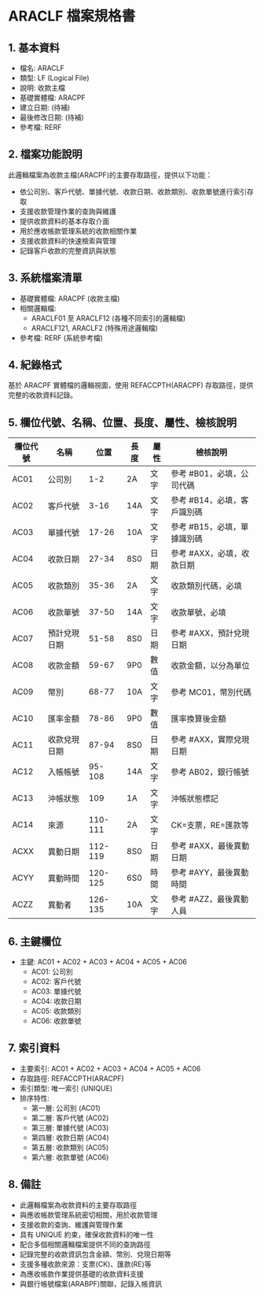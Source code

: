 # ARACLF 檔案規格書

## 1. 基本資料
- 檔名: ARACLF
- 類型: LF (Logical File)
- 說明: 收款主檔
- 基礎實體檔: ARACPF
- 建立日期: (待補)
- 最後修改日期: (待補)
- 參考檔: RERF

## 2. 檔案功能說明
此邏輯檔案為收款主檔(ARACPF)的主要存取路徑，提供以下功能：
- 依公司別、客戶代號、單據代號、收款日期、收款類別、收款單號進行索引存取
- 支援收款管理作業的查詢與維護
- 提供收款資料的基本存取介面
- 用於應收帳款管理系統的收款相關作業
- 支援收款資料的快速檢索與管理
- 記錄客戶收款的完整資訊與狀態

## 3. 系統檔案清單
- 基礎實體檔: ARACPF (收款主檔)
- 相關邏輯檔: 
  - ARACLF01 至 ARACLF12 (各種不同索引的邏輯檔)
  - ARACLF121, ARACLF2 (特殊用途邏輯檔)
- 參考檔: RERF (系統參考檔)

## 4. 紀錄格式
基於 ARACPF 實體檔的邏輯視圖，使用 REFACCPTH(ARACPF) 存取路徑，提供完整的收款資料記錄。

## 5. 欄位代號、名稱、位置、長度、屬性、檢核說明
| 欄位代號 | 名稱 | 位置 | 長度 | 屬性 | 檢核說明 |
|----------|------|------|------|------|----------|
| AC01 | 公司別 | 1-2 | 2A | 文字 | 參考 #B01，必填，公司代碼 |
| AC02 | 客戶代號 | 3-16 | 14A | 文字 | 參考 #B14，必填，客戶識別碼 |
| AC03 | 單據代號 | 17-26 | 10A | 文字 | 參考 #B15，必填，單據識別碼 |
| AC04 | 收款日期 | 27-34 | 8S0 | 日期 | 參考 #AXX，必填，收款日期 |
| AC05 | 收款類別 | 35-36 | 2A | 文字 | 收款類別代碼，必填 |
| AC06 | 收款單號 | 37-50 | 14A | 文字 | 收款單號，必填 |
| AC07 | 預計兌現日期 | 51-58 | 8S0 | 日期 | 參考 #AXX，預計兌現日期 |
| AC08 | 收款金額 | 59-67 | 9P0 | 數值 | 收款金額，以分為單位 |
| AC09 | 幣別 | 68-77 | 10A | 文字 | 參考 MC01，幣別代碼 |
| AC10 | 匯率金額 | 78-86 | 9P0 | 數值 | 匯率換算後金額 |
| AC11 | 收款兌現日期 | 87-94 | 8S0 | 日期 | 參考 #AXX，實際兌現日期 |
| AC12 | 入帳帳號 | 95-108 | 14A | 文字 | 參考 AB02，銀行帳號 |
| AC13 | 沖帳狀態 | 109 | 1A | 文字 | 沖帳狀態標記 |
| AC14 | 來源 | 110-111 | 2A | 文字 | CK=支票，RE=匯款等 |
| ACXX | 異動日期 | 112-119 | 8S0 | 日期 | 參考 #AXX，最後異動日期 |
| ACYY | 異動時間 | 120-125 | 6S0 | 時間 | 參考 #AYY，最後異動時間 |
| ACZZ | 異動者 | 126-135 | 10A | 文字 | 參考 #AZZ，最後異動人員 |

## 6. 主鍵欄位
- 主鍵: AC01 + AC02 + AC03 + AC04 + AC05 + AC06
  - AC01: 公司別
  - AC02: 客戶代號
  - AC03: 單據代號
  - AC04: 收款日期
  - AC05: 收款類別
  - AC06: 收款單號

## 7. 索引資料
- 主要索引: AC01 + AC02 + AC03 + AC04 + AC05 + AC06
- 存取路徑: REFACCPTH(ARACPF)
- 索引類型: 唯一索引 (UNIQUE)
- 排序特性: 
  - 第一層: 公司別 (AC01)
  - 第二層: 客戶代號 (AC02)
  - 第三層: 單據代號 (AC03)
  - 第四層: 收款日期 (AC04)
  - 第五層: 收款類別 (AC05)
  - 第六層: 收款單號 (AC06)

## 8. 備註
- 此邏輯檔案為收款資料的主要存取路徑
- 與應收帳款管理系統密切相關，用於收款管理
- 支援收款的查詢、維護與管理作業
- 具有 UNIQUE 約束，確保收款資料的唯一性
- 配合多個相關邏輯檔案提供不同的查詢路徑
- 記錄完整的收款資訊包含金額、幣別、兌現日期等
- 支援多種收款來源：支票(CK)、匯款(RE)等
- 為應收帳款作業提供基礎的收款資料支援
- 與銀行帳號檔案(ARABPF)關聯，記錄入帳資訊 